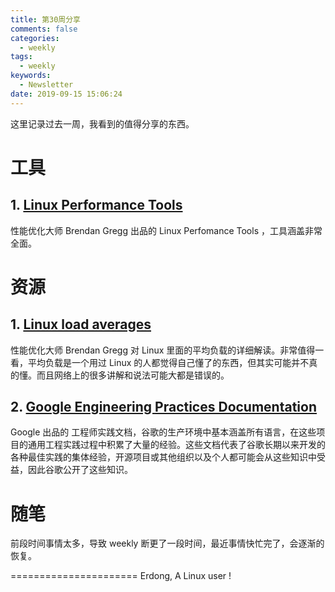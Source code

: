 ```yaml
---
title: 第30周分享
comments: false
categories:
  - weekly
tags:
  - weekly
keywords:
  - Newsletter
date: 2019-09-15 15:06:24
---
```



这里记录过去一周，我看到的值得分享的东西。
<!--more-->


# 工具

## 1. [Linux Performance Tools](http://www.brendangregg.com/linuxperf.html)

性能优化大师 Brendan Gregg 出品的 Linux Perfomance Tools ，工具涵盖非常全面。

# 资源

## 1. [Linux load averages](http://www.brendangregg.com/blog/2017-08-08/linux-load-averages.html)
性能优化大师 Brendan Gregg 对 Linux 里面的平均负载的详细解读。非常值得一看，平均负载是一个用过 Linux 的人都觉得自己懂了的东西，但其实可能并不真的懂。而且网络上的很多讲解和说法可能大都是错误的。

## 2. [Google Engineering Practices Documentation](https://google.github.io/eng-practices/)

Google 出品的 工程师实践文档，谷歌的生产环境中基本涵盖所有语言，在这些项目的通用工程实践过程中积累了大量的经验。这些文档代表了谷歌长期以来开发的各种最佳实践的集体经验，开源项目或其他组织以及个人都可能会从这些知识中受益，因此谷歌公开了这些知识。


# 随笔

前段时间事情太多，导致 weekly 断更了一段时间，最近事情快忙完了，会逐渐的恢复。

======================
Erdong, A Linux user !
